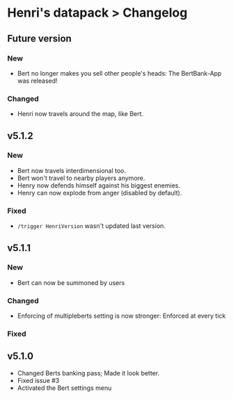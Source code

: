 # Henri's datapack > Changelog

## Future version
### New
- Bert no longer makes you sell other people's heads: The BertBank-App was released!
### Changed
- Henri now travels around the map, like Bert.

## v5.1.2
### New
- Bert now travels interdimensional too.
- Bert won't travel to nearby players anymore.
- Henry now defends himself against his biggest enemies.
- Henry can now explode from anger (disabled by default).
### Fixed
- `/trigger HenriVersion` wasn't updated last version.
## v5.1.1
### New
- Bert can now be summoned by users
### Changed
- Enforcing of multipleberts setting is now stronger: Enforced at every tick
### Fixed

## v5.1.0

- Changed Berts banking pass; Made it look better.
- Fixed issue #3
- Activated the Bert settings menu

